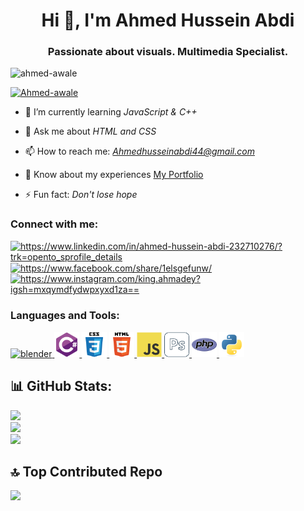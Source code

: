 <h1 align="center">Hi 👋, I'm Ahmed Hussein Abdi</h1>
<h3 align="center">Passionate about visuals. Multimedia Specialist.</h3>


<p align="left"> <img src="https://komarev.com/ghpvc/?username=ahmed-awale&label=Profile%20views&color=0e75b6&style=flat" alt="ahmed-awale" /> </p>
<p align="left"> <a href="[https://twitter.com/Ahmed-awale](https://www.linkedin.com/in/ahmed-hussein-abdi-232710276/?trk=opento_sprofile_details)" target="blank"><img src="https://img.shields.io/twitter/follow/Ahmed-awale?logo=twitter&style=for-the-badge" alt="Ahmed-awale" /></a> </p>

- 🌱 I’m currently learning *JavaScript & C++*

- 💬 Ask me about *HTML and CSS*

- 📫 How to reach me: *Ahmedhusseinabdi44@gmail.com*

- 📄 Know about my experiences [My Portfolio](https://www.tiktok.com/@ahmed_haagio)

- ⚡ Fun fact: *Don't lose hope*

<h3 align="left">Connect with me:</h3>
<p align="left">
<a href="https://linkedin.com/in/https://www.linkedin.com/in/ahmed-hussein-abdi-232710276/?trk=opento_sprofile_details" target="blank"><img align="center" src="https://raw.githubusercontent.com/rahuldkjain/github-profile-readme-generator/master/src/images/icons/Social/linked-in-alt.svg" alt="https://www.linkedin.com/in/ahmed-hussein-abdi-232710276/?trk=opento_sprofile_details" height="30" width="40" /></a>
<a href="https://fb.com/https://www.facebook.com/share/1elsgefunw/" target="blank"><img align="center" src="https://raw.githubusercontent.com/rahuldkjain/github-profile-readme-generator/master/src/images/icons/Social/facebook.svg" alt="https://www.facebook.com/share/1elsgefunw/" height="30" width="40" /></a>
<a href="https://instagram.com/https://www.instagram.com/king.ahmadey?igsh=mxqymdfydwpxyxd1za==" target="blank"><img align="center" src="https://raw.githubusercontent.com/rahuldkjain/github-profile-readme-generator/master/src/images/icons/Social/instagram.svg" alt="https://www.instagram.com/king.ahmadey?igsh=mxqymdfydwpxyxd1za==" height="30" width="40" /></a>
</p>

<h3 align="left">Languages and Tools:</h3>
<p align="left"> <a href="https://www.blender.org/" target="_blank" rel="noreferrer"> <img src="https://download.blender.org/branding/community/blender_community_badge_white.svg" alt="blender" width="40" height="40"/> </a> <a href="https://www.w3schools.com/cs/" target="_blank" rel="noreferrer"> <img src="https://raw.githubusercontent.com/devicons/devicon/master/icons/csharp/csharp-original.svg" alt="csharp" width="40" height="40"/> </a> <a href="https://www.w3schools.com/css/" target="_blank" rel="noreferrer"> <img src="https://raw.githubusercontent.com/devicons/devicon/master/icons/css3/css3-original-wordmark.svg" alt="css3" width="40" height="40"/> </a> <a href="https://www.w3.org/html/" target="_blank" rel="noreferrer"> <img src="https://raw.githubusercontent.com/devicons/devicon/master/icons/html5/html5-original-wordmark.svg" alt="html5" width="40" height="40"/> </a> <a href="https://developer.mozilla.org/en-US/docs/Web/JavaScript" target="_blank" rel="noreferrer"> <img src="https://raw.githubusercontent.com/devicons/devicon/master/icons/javascript/javascript-original.svg" alt="javascript" width="40" height="40"/> </a> <a href="https://www.photoshop.com/en" target="_blank" rel="noreferrer"> <img src="https://raw.githubusercontent.com/devicons/devicon/master/icons/photoshop/photoshop-line.svg" alt="photoshop" width="40" height="40"/> </a> <a href="https://www.php.net" target="_blank" rel="noreferrer"> <img src="https://raw.githubusercontent.com/devicons/devicon/master/icons/php/php-original.svg" alt="php" width="40" height="40"/> </a> <a href="https://www.python.org" target="_blank" rel="noreferrer"> <img src="https://raw.githubusercontent.com/devicons/devicon/master/icons/python/python-original.svg" alt="python" width="40" height="40"/> </a> </p>

## 📊 GitHub Stats:
![](https://github-readme-stats.vercel.app/api?username=ahmed-awale&theme=radical&hide_border=false&include_all_commits=true&count_private=false)<br/>
![](https://github-readme-streak-stats.herokuapp.com/?user=ahmed-awale&theme=radical&hide_border=false)<br/>
![](https://github-readme-stats.vercel.app/api/top-langs/?username=ahmed-awale&theme=radical&hide_border=false&include_all_commits=true&count_private=false&layout=compact)

## 🔝 Top Contributed Repo
![](https://github-contributor-stats.vercel.app/api?username=ahmed-awale&limit=5&theme=dark&combine_all_yearly_contributions=true)
